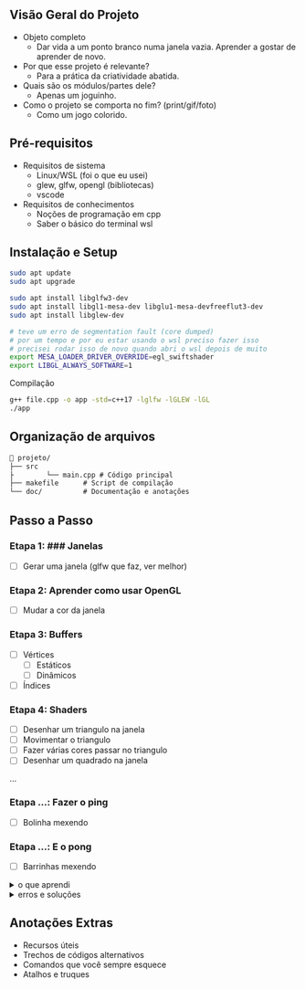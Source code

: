 ## Visão Geral do Projeto

- Objeto completo
    - Dar vida a um ponto branco numa janela vazia. 
    Aprender a gostar de aprender de novo.
- Por que esse projeto é relevante?
    - Para a prática da criatividade abatida.
- Quais são os módulos/partes dele?
    - Apenas um joguinho.
- Como o projeto se comporta no fim? (print/gif/foto)
    - Como um jogo colorido.

## Pré-requisitos

- Requisitos de sistema
    - Linux/WSL (foi o que eu usei)
    - glew, glfw, opengl (bibliotecas)
    - vscode
- Requisitos de conhecimentos
    - Noções de programação em cpp
    - Saber o básico do terminal wsl

## Instalação e Setup

```bash
sudo apt update
sudo apt upgrade

sudo apt install libglfw3-dev
sudo apt install libgl1-mesa-dev libglu1-mesa-devfreeflut3-dev
sudo apt install libglew-dev

# teve um erro de segmentation fault (core dumped) 
# por um tempo e por eu estar usando o wsl preciso fazer isso
# precisei rodar isso de novo quando abri o wsl depois de muito
export MESA_LOADER_DRIVER_OVERRIDE=egl_swiftshader
export LIBGL_ALWAYS_SOFTWARE=1

```

Compilação

```bash
g++ file.cpp -o app -std=c++17 -lglfw -lGLEW -lGL
./app
```

## Organização de arquivos

```markdown
📁 projeto/
├── src       
├		 └── main.cpp # Código principal
├── makefile      # Script de compilação
└── doc/          # Documentação e anotações
```

## Passo a Passo

### Etapa 1: ### Janelas

- [ ]  Gerar uma janela (glfw que faz, ver melhor)

### Etapa 2: Aprender como usar OpenGL

- [ ]  Mudar a cor da janela

### Etapa 3: Buffers

- [ ]  Vértices
    - [ ]  Estáticos
    - [ ]  Dinâmicos
- [ ]  Índices

### Etapa 4: Shaders

- [ ]  Desenhar um triangulo na janela
- [ ]  Movimentar o triangulo
- [ ]  Fazer várias cores passar no triangulo
- [ ]  Desenhar um quadrado na janela

 …

### Etapa …: Fazer o ping

- [ ]  Bolinha mexendo

### Etapa …: E o pong

- [ ]  Barrinhas mexendo


<details> 
<summary> o que aprendi </summary>

</details>

<details> 
<summary> erros e soluções </summary>

</details>

## Anotações Extras

- Recursos úteis
- Trechos de códigos alternativos
- Comandos que você sempre esquece
- Atalhos e truques